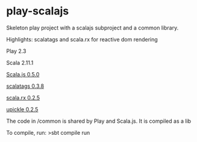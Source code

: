 play-scalajs
============

Skeleton play project with a scalajs subproject and a common library.

Highlights: scalatags and scala.rx for reactive dom rendering

Play 2.3

Scala 2.11.1

[Scala.js 0.5.0](http://www.scala-js.org/)

[scalatags 0.3.8](https://github.com/lihaoyi/scalatags)

[scala.rx 0.2.5](https://github.com/lihaoyi/scala.rx)

[upickle 0.2.5](https://github.com/lihaoyi/upickle)

The code in /common is shared by Play and Scala.js.  It is compiled as a lib

To compile, run: >sbt compile run

